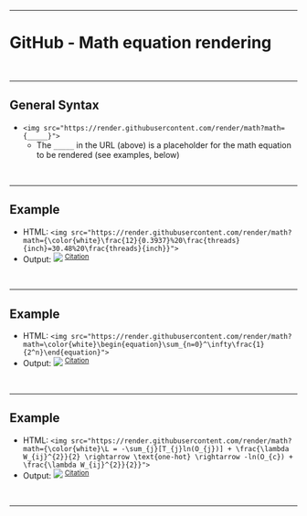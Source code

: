 <!-- ------------------------------------------------------------ -->
<!-- https://github.com/mcavallo-git/Coding/blob/master/git/github_render-math-equations.md -->
<!-- ------------------------------------------------------------ -->

<hr />

# GitHub - Math equation rendering

<br /><hr />

## General Syntax
- ```<img src="https://render.githubusercontent.com/render/math?math={_____}">```
  - The `_____` in the URL (above) is a placeholder for the math equation to be rendered (see examples, below)

<br /><hr />

## Example
- HTML: ```<img src="https://render.githubusercontent.com/render/math?math={\color{white}\frac{12}{0.3937}%20\frac{threads}{inch}=30.48%20\frac{threads}{inch}}">```
- Output:  <img src="https://render.githubusercontent.com/render/math?math={\color{white}\frac{12}{0.3937}%20\frac{threads}{inch}=30.48%20\frac{threads}{inch}}"> <sup><a href="https://github.com/mcavallo-git/Coding/blob/master/hardware/screw-dimensions-outer-diameter-tpi.schrader-valves-car-tires.presta-valves-bike-tires.md#dimensions">Citation</a></sup>


<br /><hr />

## Example
  - HTML: ```<img src="https://render.githubusercontent.com/render/math?math=\color{white}\begin{equation}\sum_{n=0}^\infty\frac{1}{2^n}\end{equation}">```
  - Output:  <img src="https://render.githubusercontent.com/render/math?math=\color{white}\begin{equation}\sum_{n=0}^\infty\frac{1}{2^n}\end{equation}"> <sup><a href="https://tex.stackexchange.com/q/566327">Citation</a></sup>


<br /><hr />

## Example
- HTML: ```<img src="https://render.githubusercontent.com/render/math?math={\color{white}\L = -\sum_{j}[T_{j}ln(O_{j})] + \frac{\lambda W_{ij}^{2}}{2} \rightarrow \text{one-hot} \rightarrow -ln(O_{c}) + \frac{\lambda W_{ij}^{2}}{2}}">```
- Output:  <img src="https://render.githubusercontent.com/render/math?math={\color{white}\L = -\sum_{j}[T_{j}ln(O_{j})] + \frac{\lambda W_{ij}^{2}}{2} \rightarrow \text{one-hot} \rightarrow -ln(O_{c}) + \frac{\lambda W_{ij}^{2}}{2}}"> <sup><a href="https://gist.github.com/a-rodin/fef3f543412d6e1ec5b6cf55bf197d7b?permalink_comment_id=4051474#gistcomment-4051474">Citation</a></sup>


<br /><hr />
